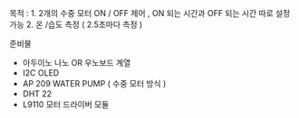 목적 : 1. 2개의 수중 모터  ON / OFF 제어 ,  ON 되는 시간과 OFF 되는 시간 따로 설정 가능 
       2. 온 /습도 측정 ( 2.5초마다 측정 )

준비물 
* 아두이노 나노 OR 우노보드 계열 
* I2C OLED 
* AP 209 WATER PUMP ( 수중 모터 방식 )
* DHT 22
* L9110 모터 드라이버 모듈


